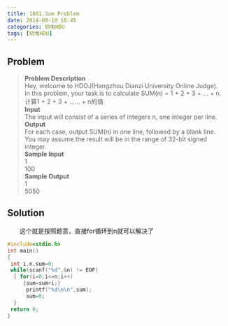 ```yaml
---
title: 1001.Sum Problem
date: 2014-09-10 16:45
categories: 杭电HDU
tags: [杭电HDU]
---
```

## Problem
>**Problem Description**  
Hey, welcome to HDOJ(Hangzhou Dianzi University Online Judge).  
In this problem, your task is to calculate SUM(n) = 1 + 2 + 3 + ... + n.  
计算1 + 2 + 3 + …… + n的值  
**Input**  
The input will consist of a series of integers n, one integer per line.  
**Output**  
For each case, output SUM(n) in one line, followed by a blank line. You may assume the result will be in the range of 32-bit signed integer.  
**Sample Input**  
1  
100  
**Sample Output**  
1  
5050  

## Solution
　　这个就是按照题意，直接for循环到n就可以解决了
```cpp
#include<stdio.h>
int main()
{
 int i,n,sum=0;
 while(scanf("%d",&n) != EOF) 
  { for(i=0;i<=n;i++)
     {sum=sum+i;}
      printf("%d\n\n",sum);
      sum=0;
  }
 return 0;
}
```